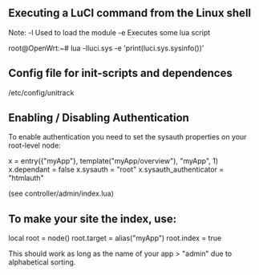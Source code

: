 Executing a LuCI command from the Linux shell
--------------------------------------------

Note:
-l     Used to load the module
-e    Executes some lua script

root@OpenWrt:~# lua -lluci.sys -e 'print(luci.sys.sysinfo())'

Config file for init-scripts and dependences
--------------------------------------------
/etc/config/unitrack

Enabling / Disabling Authentication
-----------------------------------

To enable authentication you need to set the sysauth properties on your root-level node:

x = entry({"myApp"}, template("myApp/overview"), "myApp", 1)
x.dependant = false
x.sysauth = "root"
x.sysauth_authenticator = "htmlauth"

(see controller/admin/index.lua)

To make your site the index, use:
----------------------------------

local root = node()
root.target = alias("myApp")
root.index = true

This should work as long as the name of your app > "admin" due to alphabetical sorting.